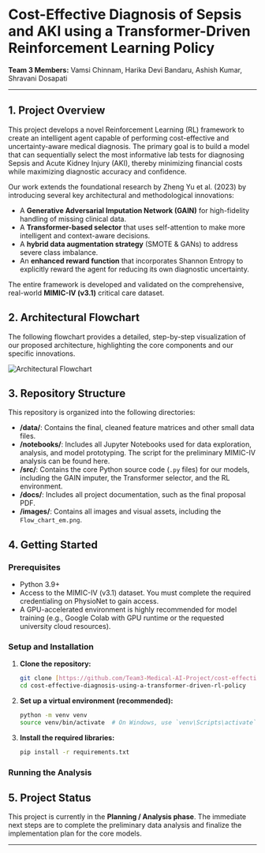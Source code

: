 # Cost-Effective Diagnosis of Sepsis and AKI using a Transformer-Driven Reinforcement Learning Policy

**Team 3 Members:** Vamsi Chinnam, Harika Devi Bandaru, Ashish Kumar, Shravani Dosapati

---

## 1. Project Overview

This project develops a novel Reinforcement Learning (RL) framework to create an intelligent agent capable of performing cost-effective and uncertainty-aware medical diagnosis. The primary goal is to build a model that can sequentially select the most informative lab tests for diagnosing Sepsis and Acute Kidney Injury (AKI), thereby minimizing financial costs while maximizing diagnostic accuracy and confidence.

Our work extends the foundational research by Zheng Yu et al. (2023) by introducing several key architectural and methodological innovations:
* A **Generative Adversarial Imputation Network (GAIN)** for high-fidelity handling of missing clinical data.
* A **Transformer-based selector** that uses self-attention to make more intelligent and context-aware decisions.
* A **hybrid data augmentation strategy** (SMOTE & GANs) to address severe class imbalance.
* An **enhanced reward function** that incorporates Shannon Entropy to explicitly reward the agent for reducing its own diagnostic uncertainty.

The entire framework is developed and validated on the comprehensive, real-world **MIMIC-IV (v3.1)** critical care dataset.

## 2. Architectural Flowchart

The following flowchart provides a detailed, step-by-step visualization of our proposed architecture, highlighting the core components and our specific innovations.

![Architectural Flowchart](.Flow_chart_em.png)

## 3. Repository Structure

This repository is organized into the following directories:

* **/data/**: Contains the final, cleaned feature matrices and other small data files.
* **/notebooks/**: Includes all Jupyter Notebooks used for data exploration, analysis, and model prototyping. The script for the preliminary MIMIC-IV analysis can be found here.
* **/src/**: Contains the core Python source code (`.py` files) for our models, including the GAIN imputer, the Transformer selector, and the RL environment.
* **/docs/**: Includes all project documentation, such as the final proposal PDF.
* **/images/**: Contains all images and visual assets, including the `Flow_chart_em.png`.

## 4. Getting Started

### Prerequisites

* Python 3.9+
* Access to the MIMIC-IV (v3.1) dataset. You must complete the required credentialing on PhysioNet to gain access.
* A GPU-accelerated environment is highly recommended for model training (e.g., Google Colab with GPU runtime or the requested university cloud resources).

### Setup and Installation

1.  **Clone the repository:**
    ```bash
    git clone [https://github.com/Team3-Medical-AI-Project/cost-effective-diagnosis-using-a-transformer-driven-rl-policy.git](https://github.com/Team3-Medical-AI-Project/cost-effective-diagnosis-using-a-transformer-driven-rl-policy.git)
    cd cost-effective-diagnosis-using-a-transformer-driven-rl-policy
    ```

2.  **Set up a virtual environment (recommended):**
    ```bash
    python -m venv venv
    source venv/bin/activate  # On Windows, use `venv\Scripts\activate`
    ```

3.  **Install the required libraries:**
    ```bash
    pip install -r requirements.txt
    ```

### Running the Analysis


## 5. Project Status

This project is currently in the **Planning / Analysis phase**. The immediate next steps are to complete the preliminary data analysis and finalize the implementation plan for the core models.

---
